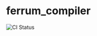 # ferrum_compiler
![CI Status](https://github.com/ferrum-lang/ferrum_compiler/actions/workflows/ci.yml/badge.svg)
